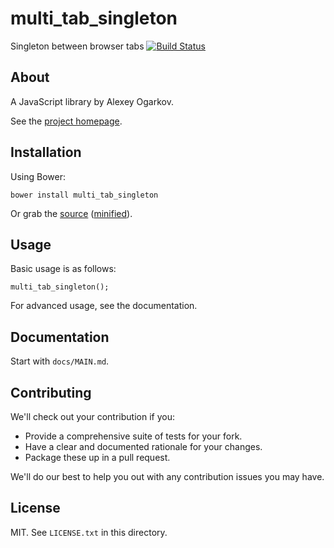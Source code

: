 # multi_tab_singleton

Singleton between browser tabs
[![Build Status](https://travis-ci.org/alexogar/multi_tab_singleton.svg?branch=master)](https://travis-ci.org/alexogar/multi_tab_singleton)

## About

A JavaScript library by Alexey Ogarkov.

See the [project homepage](http://alexogar.github.io/multi_tab_singleton).

## Installation

Using Bower:

    bower install multi_tab_singleton

Or grab the [source](https://github.com/alexogar/multi_tab_singleton/dist/multi_tab_singleton.js) ([minified](https://github.com/alexogar/multi_tab_singleton/dist/multi_tab_singleton.min.js)).

## Usage

Basic usage is as follows:

    multi_tab_singleton();

For advanced usage, see the documentation.

## Documentation

Start with `docs/MAIN.md`.

## Contributing

We'll check out your contribution if you:

* Provide a comprehensive suite of tests for your fork.
* Have a clear and documented rationale for your changes.
* Package these up in a pull request.

We'll do our best to help you out with any contribution issues you may have.

## License

MIT. See `LICENSE.txt` in this directory.
